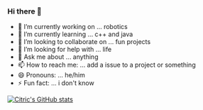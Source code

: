 ### Hi there 👋

<!--
**citricacid2/citricacid2** is a ✨ _special_ ✨ repository because its `README.md` (this file) appears on your GitHub profile.

Here are some ideas to get you started:

- 🔭 I’m currently working on ...
- 🌱 I’m currently learning ...
- 👯 I’m looking to collaborate on ...
- 🤔 I’m looking for help with ...
- 💬 Ask me about ...
- 📫 How to reach me: ...
- 😄 Pronouns: ...
- ⚡ Fun fact: ...
-->

- 🔭 I’m currently working on ... robotics
- 🌱 I’m currently learning ... c++ and java
- 👯 I’m looking to collaborate on ... fun projects
- 🤔 I’m looking for help with ... life
- 💬 Ask me about ... anything
- 📫 How to reach me: ... add a issue to a project or something
- 😄 Pronouns: ... he/him
- ⚡ Fun fact: ... i don't know


[![Citric's GitHub stats](https://github-readme-stats.vercel.app/api?username=citricacid2)](https://github.com/anuraghazra/github-readme-stats)

